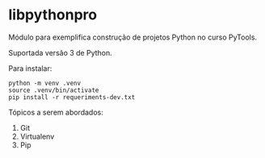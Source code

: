 # libpythonpro
Módulo para exemplifica construção de projetos Python no curso PyTools.

Suportada versão 3 de Python.

Para instalar:

```console
python -m venv .venv
source .venv/bin/activate
pip install -r requeriments-dev.txt
```


Tópicos a serem abordados:
1. Git
2. Virtualenv
3. Pip

